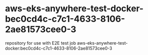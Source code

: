 # aws-eks-anywhere-test-docker-bec0cd4c-c7c1-4633-8106-2ae81573cee0-3
repository for use with E2E test job aws-eks-anywhere-test-docker:bec0cd4c-c7c1-4633-8106-2ae81573cee0-3
